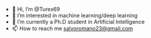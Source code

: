 - 👋 Hi, I’m @Turex69
- 👀 I’m interested in machine learning/deep learning
- 🌱 I’m currently a Ph.D student in Artificial Intelligence
- 📫 How to reach me salvoromano23@gmail.com

<!---
Turex69/Turex69 is a ✨ special ✨ repository because its `README.md` (this file) appears on your GitHub profile.
You can click the Preview link to take a look at your changes.
--->
